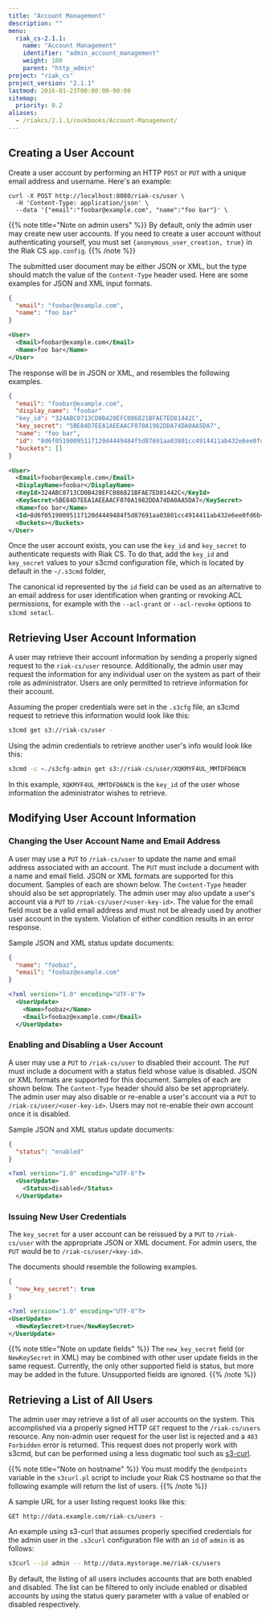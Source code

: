 ```yaml
---
title: "Account Management"
description: ""
menu:
  riak_cs-2.1.1:
    name: "Account Management"
    identifier: "admin_account_management"
    weight: 100
    parent: "http_admin"
project: "riak_cs"
project_version: "2.1.1"
lastmod: 2016-01-23T00:00:00-00:00
sitemap:
  priority: 0.2
aliases:
  - /riakcs/2.1.1/cookbooks/Account-Management/
---
```


## Creating a User Account

Create a user account by performing an HTTP `POST` or `PUT` with a
unique email address and username. Here's an example:

```curl
curl -X POST http://localhost:8080/riak-cs/user \
  -H 'Content-Type: application/json' \
  --data '{"email":"foobar@example.com", "name":"foo bar"}' \
```

{{% note title="Note on admin users" %}}
By default, only the admin user may create new user accounts. If you need to
create a user account without authenticating yourself, you must set
`{anonymous_user_creation, true}` in the Riak CS `app.config`.
{{% /note %}}

The submitted user document may be either JSON or XML, but the type
should match the value of the `Content-Type` header used. Here are some
examples for JSON and XML input formats.

```json
{
  "email": "foobar@example.com",
  "name": "foo bar"
}
```

```xml
<User>
  <Email>foobar@example.com</Email>
  <Name>foo bar</Name>
</User>
```

The response will be in JSON or XML, and resembles the following examples.

```json
{
  "email": "foobar@example.com",
  "display_name": "foobar"
  "key_id": "324ABC0713CD0B420EFC086821BFAE7ED81442C",
  "key_secret": "5BE84D7EEA1AEEAACF070A1982DDA74DA0AA5DA7",
  "name": "foo bar",
  "id": "8d6f05190095117120d4449484f5d87691aa03801cc4914411ab432e6ee0fd6b",
  "buckets": []
}
```

```xml
<User>
  <Email>foobar@example.com</Email>
  <DisplayName>foobar</DisplayName>
  <KeyId>324ABC0713CD0B420EFC086821BFAE7ED81442C</KeyId>
  <KeySecret>5BE84D7EEA1AEEAACF070A1982DDA74DA0AA5DA7</KeySecret>
  <Name>foo bar</Name>
  <Id>8d6f05190095117120d4449484f5d87691aa03801cc4914411ab432e6ee0fd6b</Id>
  <Buckets></Buckets>
</User>
```

Once the user account exists, you can use the `key_id` and `key_secret`
to authenticate requests with Riak CS. To do that, add the `key_id` and
`key_secret` values to your s3cmd configuration file, which is located
by default in the `~/.s3cmd` folder,

The canonical id represented by the `id` field can be used as an
alternative to an email address for user identification when granting or
revoking ACL permissions, for example with the `--acl-grant` or
`--acl-revoke` options to `s3cmd setacl`.

## Retrieving User Account Information

A user may retrieve their account information by sending a properly
signed request to the `riak-cs/user` resource. Additionally, the admin
user may request the information for any individual user on the system
as part of their role as administrator. Users are only permitted to
retrieve information for their account.

Assuming the proper credentials were set in the `.s3cfg` file, an s3cmd
request to retrieve this information would look like this:

```bash
s3cmd get s3://riak-cs/user -
```

Using the admin credentials to retrieve another user's info would look
like this:

```bash
s3cmd -c ~./s3cfg-admin get s3://riak-cs/user/XQKMYF4UL_MMTDFD6NCN
```

In this example, `XQKMYF4UL_MMTDFD6NCN` is the `key_id` of the user
whose information the administrator wishes to retrieve.

## Modifying User Account Information

### Changing the User Account Name and Email Address

A user may use a `PUT` to `/riak-cs/user` to update the name and email
address associated with an account. The `PUT` must include a document
with a name and email field. JSON or XML formats are supported for this
document. Samples of each are shown below. The `Content-Type` header
should also be set appropriately. The admin user may also update a
user's account via a `PUT` to `/riak-cs/user/<user-key-id>`. The value
for the email field must be a valid email address and must not be
already used by another user account in the system. Violation of either
condition results in an error response.

Sample JSON and XML status update documents:

```json
{
  "name": "foobaz",
  "email": "foobaz@example.com"
}
```

```xml
<?xml version="1.0" encoding="UTF-8"?>
  <UserUpdate>
    <Name>foobaz</Name>
    <Email>foobaz@example.com</Email>
  </UserUpdate>
```

### Enabling and Disabling a User Account

A user may use a `PUT` to `/riak-cs/user` to disabled their account. The
`PUT` must include a document with a status field whose value is
disabled. JSON or XML formats are supported for this document. Samples
of each are shown below. The `Content-Type` header should also be set
appropriately. The admin user may also disable or re-enable a user's
account via a `PUT` to `/riak-cs/user/<user-key-id>`. Users may not
re-enable their own account once it is disabled.

Sample JSON and XML status update documents:

```json
{
  "status": "enabled"
}
```

```xml
<?xml version="1.0" encoding="UTF-8"?>
  <UserUpdate>
    <Status>disabled</Status>
  </UserUpdate>
```

### Issuing New User Credentials

The `key_secret` for a user account can be reissued by a `PUT` to
`/riak-cs/user` with the appropriate JSON or XML document. For admin
users, the `PUT` would be to `/riak-cs/user/<key-id>`.

The documents should resemble the following examples.

```json
{
  "new_key_secret": true
}
```

```xml
<?xml version="1.0" encoding="UTF-8"?>
<UserUpdate>
  <NewKeySecret>true</NewKeySecret>
</UserUpdate>
```

{{% note title="Note on update fields" %}}
The `new_key_secret` field (or `NewKeySecret` in XML) may be combined with
other user update fields in the same request.  Currently, the only other
supported field is status, but more may be added in the future. Unsupported
fields are ignored.
{{% /note %}}

## Retrieving a List of All Users

The admin user may retrieve a list of all user accounts on the system.
This accomplished via a properly signed HTTP `GET` request to the
`/riak-cs/users` resource. Any non-admin user request for the user list
is rejected and a `403 Forbidden` error is returned. This request does
not properly work with s3cmd, but can be performed using a less dogmatic
tool such as [s3-curl](http://aws.amazon.com/code/128).

{{% note title="Note on hostname" %}}
You must modify the `@endpoints` variable in the `s3curl.pl` script to include
your Riak CS hostname so that the following example will return the list of
users.
{{% /note %}}

A sample URL for a user listing request looks like this:

```
GET http://data.example.com/riak-cs/users -
```

An example using s3-curl that assumes properly specified credentials for
the admin user in the `.s3curl` configuration file with an `id` of
`admin` is as follows:

```bash
s3curl --id admin -- http://data.mystorage.me/riak-cs/users
```

By default, the listing of all users includes accounts that are both
enabled and disabled. The list can be filtered to only include enabled
or disabled accounts by using the status query parameter with a value of
enabled or disabled respectively.

